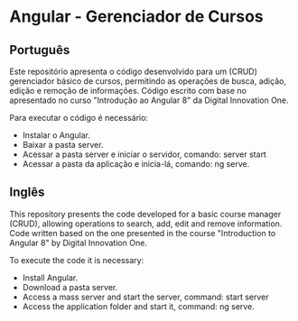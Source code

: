 # Angular - Gerenciador de Cursos

## Português

Este repositório apresenta o código desenvolvido para um (CRUD) gerenciador básico de cursos, permitindo as operações de busca, adição, edição e remoção de informações.
Código escrito com base no apresentado no curso "Introdução ao Angular 8" da Digital Innovation One.

Para executar o código é necessário:
- Instalar o Angular.
- Baixar a pasta server.
- Acessar a pasta server e iniciar o servidor, comando: server start
- Acessar a pasta da aplicação e inicia-lá, comando: ng serve.

## Inglês
This repository presents the code developed for a basic course manager (CRUD), allowing operations to search, add, edit and remove information.
Code written based on the one presented in the course "Introduction to Angular 8" by Digital Innovation One.

To execute the code it is necessary:
- Install Angular.
- Download a pasta server.
- Access a mass server and start the server, command: start server
- Access the application folder and start it, command: ng serve.